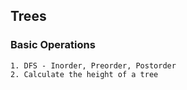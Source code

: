## Trees
### Basic Operations
    1. DFS - Inorder, Preorder, Postorder
    2. Calculate the height of a tree
